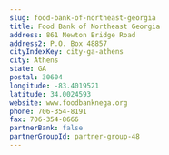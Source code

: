 ```yaml
---
slug: food-bank-of-northeast-georgia
title: Food Bank of Northeast Georgia
address: 861 Newton Bridge Road
address2: P.O. Box 48857
cityIndexKey: city-ga-athens
city: Athens
state: GA
postal: 30604
longitude: -83.4019521
latitude: 34.0024593
website: www.foodbanknega.org
phone: 706-354-8191
fax: 706-354-8666
partnerBank: false
partnerGroupId: partner-group-48
---
```


